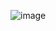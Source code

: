 ![image](https://user-images.githubusercontent.com/108817919/197391797-6058f442-6ad7-417b-b42c-73720d09e802.png)

